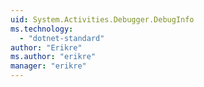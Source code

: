```yaml
---
uid: System.Activities.Debugger.DebugInfo
ms.technology: 
  - "dotnet-standard"
author: "Erikre"
ms.author: "erikre"
manager: "erikre"
---
```

